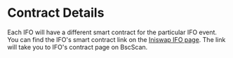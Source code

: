 # Contract Details

Each IFO will have a different smart contract for the particular IFO event. You can find the IFO's smart contract link on the [Iniswap IFO page](https://iniswap.finance/ifo). The link will take you to IFO's contract page on BscScan.

